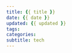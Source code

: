 ```yaml
---
title: {{ title }}
date: {{ date }}
updated: {{ updated }}
tags:
categories:
subtitle: tech
---
```


